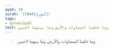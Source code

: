 ```yaml
---
ayah: 38
surah: '[[044|سورة]]'
tags:
- quran/ayah
text: وما خلقنا السماوات والأرض وما بينهما لاعبين
---
```

> وما خلقنا السماوات والأرض وما بينهما لاعبين
